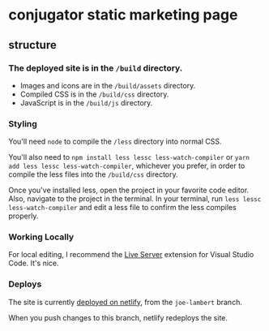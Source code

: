 # conjugator static marketing page

## structure

### The deployed site is in the `/build` directory.

- Images and icons are in the `/build/assets` directory.
- Compiled CSS is in the `/build/css` directory.
- JavaScript is in the `/build/js` directory.

### Styling

You'll need `node` to compile the `/less` directory into normal CSS.

You'll also need to `npm install less lessc less-watch-compiler` or `yarn add less lessc less-watch-compiler`, whichever you prefer, in order to compile the less files into the `/build/css` directory.

Once you've installed less, open the project in your favorite code editor. Also, navigate to the project in the terminal. In your terminal, run `less lessc less-watch-compiler` and edit a less file to confirm the less compiles properly.

### Working Locally

For local editing, I recommend the [Live Server](https://marketplace.visualstudio.com/items?itemName=ritwickdey.LiveServer) extension for Visual Studio Code. It's nice.

### Deploys

The site is currently [deployed on netlify](https://festive-heyrovsky-3bebb4.netlify.com/index.html), from the `joe-lambert` branch.

When you push changes to this branch, netlify redeploys the site.
